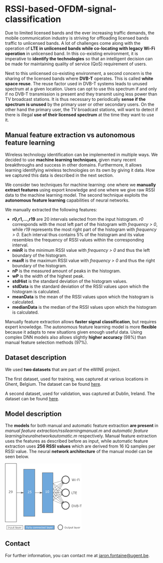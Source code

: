 # RSSI-based-OFDM-signal-classification

Due to limited licensed bands and the ever increasing traffic demands, the mobile communication industry is striving for offloading licensed bands traffic to unlicensed bands. A lot of challenges come along with the operation of **LTE in unlicensed bands while co-locating with legacy Wi-Fi operation** in unlicensed band. In this co-existing environment, it is imperative to **identify the technologies** so that an intelligent decision can be made for maintaining quality of service (QoS) requirement of users.

Next to this unlicensed co-existing environment, a second concern is the sharing of the licensed bands where **DVB-T** operates. This is called **white space reuse**. The reuse factor used in DVB-T systems leads to unused spectrum at a given location. Users can opt to use this spectrum if and only if no DVB-T transmission is present and they transmit using less power than TV broadcast stations. It is thus necessary to periodically **sense if the spectrum is unused** by the primary user or other secondary users. On the other hand the primary user, the TV broadcast stations, will want to detect if there is illegal **use of their licensed spectrum** at the time they want to use it.

## Manual feature extraction vs autonomous feature learning
Wireless technology identification can be implemented in multiple ways. We decided to use **machine learning techniques**, given many recent breakthroughs and success in other domains. Furthermore, it allows learning identifying wireless technologies on its own by giving it data. How we captured this data is described in the next section.

We consider two techniques for machine learning: one where we **manually extract features** using export knowledge and one where we give raw RSSI data to the machine learning model. The second technique exploits the **autonomous feature learning** capabilities of neural networks.

We manually extracted the following features:
- **r0,r1,...,r19** are 20 intervals selected from the input histogram. *r0* corresponds with the most left part of the histogram with *frequency > 0*, while *r19* represents the most right part of the histogram with *frequency > 0*.  Each interval thus contains 5\% of the histogram and its value resembles the frequency of RSSI values within the corresponding interval.
- **minR** is the minimum RSSI value with *frequency > 0* and thus the left boundary of the histogram.
- **maxR** is the maximum RSSI value with *frequency > 0* and thus the right boundary of the histogram.
- **nP** is the measured amount of peaks in the histogram.
- **wP** is the width of the highest peak.
- **stdHist** is the standard deviation of the histogram values.
- **stdData** is the standard deviation of the RSSI values upon which the histogram is calculated.
- **meanData** is the mean of the RSSI values upon which the histogram is calculated.
- **medianData** is the median of the RSSI values upon which the histogram is calculated.

Manually feature extraction allows **faster signal classification**, but requires expert knowledge. The autonomous feature learning model is more **flexible** because it adapts to new situations given enough useful data. Using complex DNN models also allows slightly **higher accuracy** (98%) than manual feature selection methods (97%).

## Dataset description
We used **two datasets** that are part of the eWINE project.

The first dataset, used for training, was captured at various locations in Ghent, Belgium. The dataset can be found [here](https://github.com/ewine-project/Technology-classification-dataset).

A second dataset, used for validation, was captured at Dublin, Ireland. The dataset can be found [here](https://github.com/ewine-project/lte-wifi-iq-samples).

## Model description
The **models** for both manual and automatic feature extraction **are present** in *manual feature extraction/rssilearningmanual.m* and *automatic feature learning/neuralnetworkautomatic.m* respectively. Manual feature extraction uses the features as described before as input, while automatic feature extraction uses **256 RSSI values** which are derived from 16 IQ samples per RSSI value. The neural **network architecture** of the manual model can be seen below.

<img src="figures/DNN.png" width="50%" alt="Neural network - manual feature extraction - 29 input nodes / 25 hidden nodes / 10 hidden nodes / 3 output nodes for Wi-Fi, LTE and DVB-T">

## Contact
For further information, you can contact me at jaron.fontaine@ugent.be.
